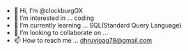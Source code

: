- 👋 Hi, I’m @clockburgOX
- 👀 I’m interested in ... coding
- 🌱 I’m currently learning ... SQL(Standard Query Language)
- 💞️ I’m looking to collaborate on ... 
- 📫 How to reach me ... dhruvjoag78@gmail.com

<!---
clockburgOX/clockburgOX is a ✨ special ✨ repository because its `README.md` (this file) appears on your GitHub profile.
You can click the Preview link to take a look at your changes.
--->
